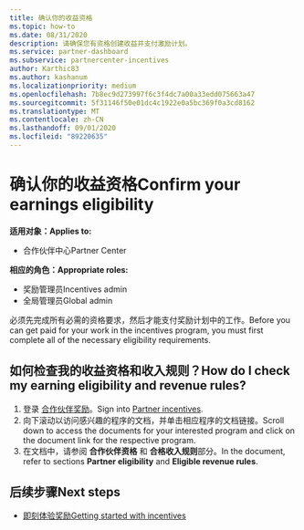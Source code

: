 ```yaml
---
title: 确认你的收益资格
ms.topic: how-to
ms.date: 08/31/2020
description: 请确保您有资格创建收益并支付激励计划。
ms.service: partner-dashboard
ms.subservice: partnercenter-incentives
author: Karthic83
ms.author: kashanum
ms.localizationpriority: medium
ms.openlocfilehash: 7b8ec9d273997f6c3f4dc7a00a33edd075663a47
ms.sourcegitcommit: 5f31146f50e01dc4c1922e0a5bc369f0a3cd8162
ms.translationtype: MT
ms.contentlocale: zh-CN
ms.lasthandoff: 09/01/2020
ms.locfileid: "89220635"
---
```

# <a name="confirm-your-earnings-eligibility"></a><span data-ttu-id="b9d4d-103">确认你的收益资格</span><span class="sxs-lookup"><span data-stu-id="b9d4d-103">Confirm your earnings eligibility</span></span>

<span data-ttu-id="b9d4d-104">**适用对象：**</span><span class="sxs-lookup"><span data-stu-id="b9d4d-104">**Applies to:**</span></span>

- <span data-ttu-id="b9d4d-105">合作伙伴中心</span><span class="sxs-lookup"><span data-stu-id="b9d4d-105">Partner Center</span></span>

<span data-ttu-id="b9d4d-106">**相应的角色：**</span><span class="sxs-lookup"><span data-stu-id="b9d4d-106">**Appropriate roles:**</span></span>

- <span data-ttu-id="b9d4d-107">奖励管理员</span><span class="sxs-lookup"><span data-stu-id="b9d4d-107">Incentives admin</span></span>
- <span data-ttu-id="b9d4d-108">全局管理员</span><span class="sxs-lookup"><span data-stu-id="b9d4d-108">Global admin</span></span>

<span data-ttu-id="b9d4d-109">必须先完成所有必需的资格要求，然后才能支付奖励计划中的工作。</span><span class="sxs-lookup"><span data-stu-id="b9d4d-109">Before you can get paid for your work in the incentives program, you must first complete all of the necessary eligibility requirements.</span></span>

## <a name="how-do-i-check-my-earning-eligibility-and-revenue-rules"></a><span data-ttu-id="b9d4d-110">如何检查我的收益资格和收入规则？</span><span class="sxs-lookup"><span data-stu-id="b9d4d-110">How do I check my earning eligibility and revenue rules?</span></span>

1. <span data-ttu-id="b9d4d-111">登录 [合作伙伴奖励](https://partner.microsoft.com/membership/partner-incentives)。</span><span class="sxs-lookup"><span data-stu-id="b9d4d-111">Sign into [Partner incentives](https://partner.microsoft.com/membership/partner-incentives).</span></span>
2. <span data-ttu-id="b9d4d-112">向下滚动以访问感兴趣的程序的文档，并单击相应程序的文档链接。</span><span class="sxs-lookup"><span data-stu-id="b9d4d-112">Scroll down to access the documents for your interested program and click on the document link for the respective program.</span></span>
3. <span data-ttu-id="b9d4d-113">在文档中，请参阅 **合作伙伴资格** 和 **合格收入规则**部分。</span><span class="sxs-lookup"><span data-stu-id="b9d4d-113">In the document, refer to sections **Partner eligibility** and **Eligible revenue rules**.</span></span>

## <a name="next-steps"></a><span data-ttu-id="b9d4d-114">后续步骤</span><span class="sxs-lookup"><span data-stu-id="b9d4d-114">Next steps</span></span>

- [<span data-ttu-id="b9d4d-115">即刻体验奖励</span><span class="sxs-lookup"><span data-stu-id="b9d4d-115">Getting started with incentives</span></span>](incentives-get-started-intro.md)
